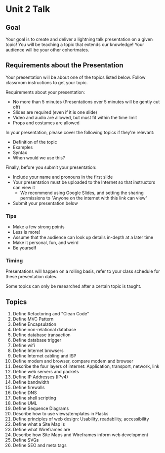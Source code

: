 # Unit 2 Talk

## Goal

Your goal is to create and deliver a lightning talk presentation on a given topic! You will be teaching a topic that extends our knowledge! Your audience will be your other cohortmates.

## Requirements about the Presentation

Your presentation will be about one of the topics listed below. Follow classroom instructions to get your topic.

Requirements about your presentation:

- No more than 5 minutes (Presentations over 5 minutes will be gently cut off)
- Slides are required (even if it is one slide)
- Video and audio are allowed, but must fit within the time limit
- Props and costumes are allowed

In your presentation, please cover the following topics if they're relevant:

- Definition of the topic
- Examples
- Syntax
- When would we use this?

Finally, before you submit your presentation:

- Include your name and pronouns in the first slide
- Your presentation must be uploaded to the Internet so that instructors can view it
  - We recommend using Google Slides, and setting the sharing permissions to "Anyone on the internet with this link can view"
- Submit your presentation below

### Tips

- Make a few strong points
- Less is more!
- Assume that the audience can look up details in-depth at a later time
- Make it personal, fun, and weird
- Be yourself

### Timing

Presentations will happen on a rolling basis, refer to your class schedule for these presentation dates.

Some topics can only be researched after a certain topic is taught.

## Topics

1. Define Refactoring and "Clean Code"
1. Define MVC Pattern
1. Define Encapsulation
1. Define non-relational database
1. Define database transaction
1. Define database trigger
1. Define wifi
1. Define Internet browsers
1. Define Internet cabling and ISP
1. Define modem and browser, compare modem and browser
1. Describe the four layers of internet: Application, transport, network, link
1. Define web servers and packets
1. Define IP Addresses (IPv4)
1. Define bandwidth
1. Define firewalls
1. Define DNS
1. Define shell scripting
1. Define UML
1. Define Sequence Diagrams
1. Describe how to use views/templates in Flasks
1. Define principles of web design: Usability, readability, accessibility
1. Define what a Site Map is
1. Define what Wireframes are
1. Describe how Site Maps and Wireframes inform web development
1. Define SVGs
1. Define SEO and meta tags
